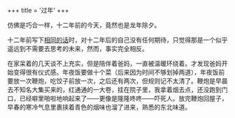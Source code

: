 +++
title = '过年'
+++

仿佛是巧合一样，十二年前的今天，竟然也是龙年除夕。

十二年前写下[相同的话](/2012/除夕)时，对十二年后的自己没有任何期待，只觉得那是一个似乎遥远到不需要去思考的未来，然而，事实完全相反。

在家呆着的几天谈不上充实，但是陪伴着爸妈，一直被温暖环绕着。才发现爸妈开始变得很有仪式感。年夜饭要做十个菜（后来因为时间不够划掉两道），年夜饭前要放一次鞭炮，吃饺子前放一次，之后还有两次，但规则记不太清了。鞭炮是早晨去不知名大集买来的，红通通的一大卷，挂在院子里，我拿着烟去点，还没跑到门口，已经噼里啪啦地响起来了——更像是隆隆咚咚——吓死人。放完鞭炮回屋子，早春的寒冷气息里裹挟着青色的烟味也溜了进来，熟悉的东北味道。


